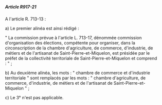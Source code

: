 ##### Article R917-21

A l'article R. 713-13 :

a) Le premier alinéa est ainsi rédigé :

" La commission prévue à l'article L. 713-17, dénommée commission d'organisation des élections, compétente pour organiser, dans la circonscription de la chambre d'agriculture, de commerce, d'industrie, de métiers et de l'artisanat de Saint-Pierre-et-Miquelon, est présidée par le préfet de la collectivité territoriale de Saint-Pierre-et-Miquelon et comprend : " ;

b) Au deuxième alinéa, les mots : " chambre de commerce et d'industrie territoriale " sont remplacés par les mots : " chambre d'agriculture, de commerce, d'industrie, de métiers et de l'artisanat de Saint-Pierre-et-Miquelon " ;

c) Le 3° n'est pas applicable.


